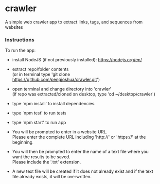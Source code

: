 # crawler
A simple web crawler app to extract links, tags, and sequences from websites

### Instructions 

To run the app:  
* install NodeJS (if not previously installed): https://nodejs.org/en/
* extract repo/folder contents   
(or in terminal type 'git clone https://github.com/pengjoshua/crawler.git')
* open terminal and change directory into 'crawler'  
(if repo was extracted/cloned on desktop, type 'cd ~/desktop/crawler')  
* type 'npm install' to install dependencies  
* type 'npm test' to run tests  
* type 'npm start' to run app  

* You will be prompted to enter in a website URL.  
Please enter the complete URL including 'http://' or 'https://' at the beginning.  
* You will then be prompted to enter the name of a text file where you want the results to be saved.  
Please include the '.txt' extension.   
* A new text file will be created if it does not already exist and if the text file already exists, it will be overwritten.  
